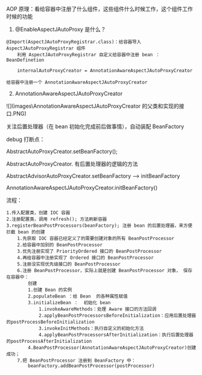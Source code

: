 AOP 原理：看给容器中注册了什么组件，这些组件什么时候工作，这个组件工作时候的功能

1. @EnableAspectJAutoProxy 是什么？

```
@Import(AspectJAutoProxyRegistrar.class)：给容器导入 AspectJAutoProxyRegistrar 组件
	利用 AspectJAutoProxyRegistrar 自定义给容器中注册 bean ：BeanDefinetion

	internalAutoProxyCreator = AnnotationAwareAspectJAutoProxyCreator
	
给容器中注册一个 AnnotationAwareAspectJAutoProxyCreator
```

2. AnnotationAwareAspectJAutoProxyCreator

![](images\AnnotationAwareAspectJAutoProxyCreator 的父类和实现的接口.PNG)

关注后置处理器（在 bean 初始化完成前后做事情），自动装配 BeanFactory



 debug 打断点：

AbstractAutoProxyCreator.setBeanFactory();

AbstractAutoProxyCreator. 有后置处理器的逻辑的方法



AbstractAdvisorAutoProxyCreator.setBeanFactory --> initBeanFactory



AnnotationAwareAspectJAutoProxyCreator.initBeanFactory()





流程：

```
1.传入配置类，创建 IOC 容器
2.注册配置类，调用 refresh(); 方法刷新容器
3.registerBeanPostProcessors(beanFactory); 注册 bean 的后置处理器，来方便拦截 bean 的创建
	1.先获取 IOC 容器已经定义了的需要创建对象的所有 BeanPostProcessor
	2.给容器中加别的 BeanPostProcessor
	3.优先注册实现了 PriorityOrdered 接口的 BeanPostProcessor
	4.再给容器中注册实现了 Ordered 接口的 BeanPostProcessor
	5.注册没实现优先级接口的 BeanPostProcessor
	6.注册 BeanPostProcessor，实际上就是创建 BeanPostProcessor 对象， 保存在容器中：
		创建 
		1.创建 Bean 的实例
		2.populateBean ：给 Bean  的各种属性赋值
		3.initializeBean ：  初始化 bean
			1.invokeAwareMethods：处理 Aware 接口的方法回调
			2.applyBeanPostProcessorsBeforeInitialization：应用后置处理器的postProcessBeforeInitialization
			3.invokeInitMethods：执行自定义的初始化方法
			4.applyBeanPostProcessorsAfterInitialization：执行后置处理器的postProcessAfterInitialization
		4.BeanPostProcessor(AnnotationAwareAspectJAutoProxyCreator)创建成功；
	7.把 BeanPostProcessor 注册到 BeanFactory 中：
		beanFactory.addBeanPostProcessor(postProcessor)
```

